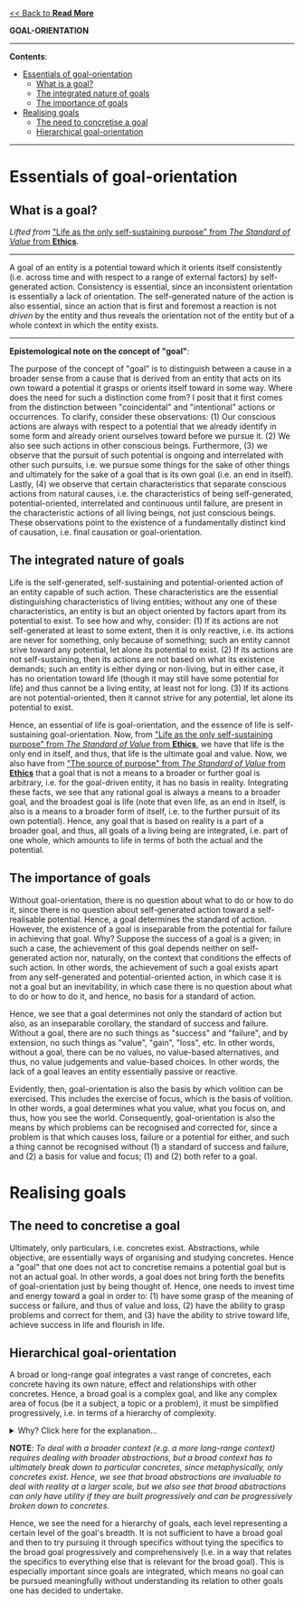 [<< Back to **Read More**](https://pranigopu.github.io/philosophy/read-more)

**GOAL-ORIENTATION**

---

**Contents**:

- [Essentials of goal-orientation](#essentials-of-goal-orientation)
  - [What is a goal?](#what-is-a-goal)
  - [The integrated nature of goals](#the-integrated-nature-of-goals)
  - [The importance of goals](#the-importance-of-goals)
- [Realising goals](#realising-goals)
  - [The need to concretise a goal](#the-need-to-concretise-a-goal)
  - [Hierarchical goal-orientation](#hierarchical-goal-orientation)

---

# Essentials of goal-orientation
## What is a goal?
_Lifted from_ ["Life as the only self-sustaining purpose" from _The Standard of Value_ from **Ethics**](https://pranigopu.github.io/philosophy/ethics/1-standard-of-value.html#life-as-the-only-self-sustaining-purpose).

---

A goal of an entity is a potential toward which it orients itself consistently (i.e. across time and with respect to a range of external factors) by self-generated action. Consistency is essential, since an inconsistent orientation is essentially a lack of orientation. The self-generated nature of the action is also essential, since an action that is first and foremost a reaction is not _driven_ by the entity and thus reveals the orientation not of the entity but of a whole context in which the entity exists.

---

**Epistemological note on the concept of "goal"**:

The purpose of the concept of "goal" is to distinguish between a cause in a broader sense from a cause that is derived from an entity that acts on its own toward a potential it grasps or orients itself toward in some way. Where does the need for such a distinction come from? I posit that it first comes from the distinction between "coincidental" and "intentional" actions or occurrences. To clarify, consider these observations: (1) Our conscious actions are always with respect to a potential that we already identify in some form and already orient ourselves toward before we pursue it. (2) We also see such actions in other conscious beings. Furthermore, (3) we observe that the pursuit of such potential is ongoing and interrelated with other such pursuits, i.e. we pursue some things for the sake of other things and ultimately for the sake of a goal that is its own goal (i.e. an end in itself). Lastly, (4) we observe that certain characteristics that separate conscious actions from natural causes, i.e. the characteristics of being self-generated, potential-oriented, interrelated and continuous until failure, are present in the characteristic actions of all living beings, not just conscious beings. These observations point to the existence of a fundamentally distinct kind of causation, i.e. final causation or goal-orientation.

## The integrated nature of goals
Life is the self-generated, self-sustaining and potential-oriented action of an entity capable of such action. These characteristics are the essential distinguishing characteristics of living entities; without any one of these characteristics, an entity is but an object oriented by factors apart from its potential to exist. To see how and why, consider: (1) If its actions are not self-generated at least to some extent, then it is only reactive, i.e. its actions are never for something, only because of something; such an entity cannot srive toward any potential, let alone its potential to exist. (2) If its actions are not self-sustaining, then its actions are not based on what its existence demands; such an entity is either dying or non-living, but in either case, it has no orientation toward life (though it may still have some potential for life) and thus cannot be a living entity, at least not for long. (3) If its actions are not potential-oriented, then it cannot strive for any potential, let alone its potential to exist.

Hence, an essential of life is goal-orientation, and the essence of life is self-sustaining goal-orientation. Now, from  ["Life as the only self-sustaining purpose" from _The Standard of Value_ from **Ethics**](https://pranigopu.github.io/philosophy/ethics/1-standard-of-value.html#life-as-the-only-self-sustaining-purpose), we have that life is the only end in itself, and thus, that life is the ultimate goal and value. Now, we also have from ["The source of purpose" from _The Standard of Value_ from **Ethics**](https://pranigopu.github.io/philosophy/ethics/1-standard-of-value.html#the-source-of-purpose) that a goal that is not a means to a broader or further goal is arbitrary, i.e. for the goal-driven entity, it has no basis in reality. Integrating these facts, we see that any rational goal is always a means to a broader goal, and the broadest goal is life (note that even life, as an end in itself, is also is a means to a broader form of itself, i.e. to the further pursuit of its own potential). Hence, any goal that is based on reality is a part of a broader goal, and thus, all goals of a living being are integrated, i.e. part of one whole, which amounts to life in terms of both the actual and the potential.

## The importance of goals
Without goal-orientation, there is no question about what to do or how to do it, since there is no question about self-generated action toward a self-realisable potential. Hence, a goal determines the standard of action. However, the existence of a goal is inseparable from the potential for failure in achieving that goal. Why? Suppose the success of a goal is a given; in such a case, the achievement of this goal depends neither on self-generated action nor, naturally, on the context that conditions the effects of such action. In other words, the achievement of such a goal exists apart from any self-generated and potential-oriented action, in which case it is not a goal but an inevitability, in which case there is no question about what to do or how to do it, and hence, no basis for a standard of action.

Hence, we see that a goal determines not only the standard of action but also, as an inseparable corollary, the standard of success and failure. Without a goal, there are no such things as "success" and "failure", and by extension, no such things as "value", "gain", "loss", etc. In other words, without a goal, there can be no values, no value-based alternatives, and thus, no value judgements and value-based choices. In other words, the lack of a goal leaves an entity essentially passive or reactive.

Evidently, then, goal-orientation is also the basis by which volition can be exercised. This includes the exercise of focus, which is the basis of volition. In other words, a goal determines what you value, what you focus on, and thus, how you see the world. Consequently, goal-orientation is also the means by which problems can be recognised and corrected for, since a problem is that which causes loss, failure or a potential for either, and such a thing cannot be recognised without (1) a standard of success and failure, and (2) a basis for value and focus; (1) and (2) both refer to a goal.

# Realising goals
## The need to concretise a goal
Ultimately, only particulars, i.e. concretes exist. Abstractions, while objective, are essentially ways of organising and studying concretes. Hence a "goal" that one does not act to concretise remains a potential goal but is not an actual goal. In other words, a goal does not bring forth the benefits of goal-orientation just by being thought of. Hence, one needs to invest time and energy toward a goal in order to: (1) have some grasp of the meaning of success or failure, and thus of value and loss, (2) have the ability to grasp problems and correct for them, and (3) have the ability to strive toward life, achieve success in life and flourish in life.

## Hierarchical goal-orientation
A broad or long-range goal integrates a vast range of concretes, each concrete having its own nature, effect and relationships with other concretes. Hence, a broad goal is a complex goal, and like any complex area of focus (be it a subject, a topic or a problem), it must be simplified progressively, i.e. in terms of a hierarchy of complexity.

<details><summary>Why? Click here for the explanation...</summary><p>If you do not simplify a complex area progressively, then to understand it, you must aim to retain, recognise and relate the whole range of concretes it integrates all at once. Since all focus is finite, and since "complexity" is defined with respect to the ability to focus, it is clear that if an area is complex, grasping all its concrete parts and potentials is beyond the capacity of direct focus. However, direct focus is the fundamental function of awareness, and awareness is the only means of grasping that which exists. Hence, we see that we need to use direct focus, but at the same time, our direct focus cannot be on all the area's concretes at once; thus, our direct focus has to be selective. But the only way selective focus can be effective is if we selectively focus on those aspects that omit enough measurements so that it relates a range of concretes at once, but not so many that the relevant aspects of the concretes are omitted. Hence, we cannot make much meaning of a broader abstraction unless we can tie it to narrower abstractions and ultimately to concretes. Thus, the integration of concretes must be progressive, or else it is impossible to deal with them effectively in concrete contexts.</p></details>

**NOTE**: _To deal with a broader context (e.g. a more long-range context) requires dealing with broader abstractions, but a broad context has to ultimately break down to particular concretes, since metaphysically, only concretes exist. Hence, we see that broad abstractions are invaluable to deal with reality at a larger scale, but we also see that broad abstractions can only have utility if they are built progressively and can be progressively broken down to concretes._

Hence, we see the need for a hierarchy of goals, each level representing a certain level of the goal's breadth. It is not sufficient to have a broad goal and then to try pursuing it through specifics without tying the specifics to the broad goal progressively and comprehensively (i.e. in a way that relates the specifics to everything else that is relevant for the broad goal). This is especially important since goals are integrated, which means no goal can be pursued meaningfully without understanding its relation to other goals one has decided to undertake.